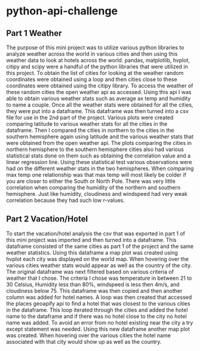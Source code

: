 # python-api-challenge
## Part 1 Weather
The purpose of this mini project was to utilize various python libraries to analyze weather across the world in various cities and then using this weather data to look at hotels across the world. pandas, matplotlib, hvplot, citipy and scipy were a handful of the python libraries that were utilized in this project. To obtain the list of cities for looking at the weather random coordinates were obtained using a loop and then cities close to these coordinates were obtained using the citipy library. To access the weather of these random cities the open weather api as accessed. Using this api I was able to obtain various weather stats such as average ax temp and humidity to name a couple. Once all the weather stats were obtained for all the cities, they were put into a dataframe. This dataframe was then turned into a csv file for use in the 2nd part of the project. Various plots were created comparing latitude to various weather stats for all the cities in the dataframe. Then I compared the cities in northern to the cities in the southern hemisphere again using latitude and the various weather stats that were obtained from the open weather api. The plots comparing the cities in northern hemisphere to the southern hemisphere cities also had various statistical stats done on them such as obtaining the correlation value and a linear regression line. Using these statistical test various observations were had on the different weather stats in the two hemispheres. When comparing max temp one relationship was that max temp will most likely be colder if you are closer to either the South or North Pole. There was very little correlation when comparing the humidity of the northern and southern hemisphere. Just like humidity, cloudiness and windspeed had very weak correlation because they had such low r-values. 

## Part 2 Vacation/Hotel
To start the vacation/hotel analysis the csv that was exported in part 1 of this mini project was imported and then turned into a dataframe. This dataframe consisted of the same cities as part 1 of the project and the same weather statistics. Using this dataframe a map plot was created using hvplot each city was displayed on the world map. When hovering over the various cities weather stats would appear as well as the country of the city.  The original dataframe was next filtered based on various criteria of weather that I chose. The criteria I chose was temperature in between 21 to 30 Celsius, Humidity less than 80%, windspeed is less then 4m/s, and cloudiness below 75. This dataframe was then copied and then another column was added for hotel names. A loop was then created that accessed the places geoapify api to find a hotel that was closest to the various cities in the dataframe. This loop iterated through the cities and added the hotel name to the dataframe and if there was no hotel close to the city no hotel name was added. To avoid an error from no hotel existing near the city a try except statement was needed. Using this new dataframe another map plot was created. When hovering over the various cities the hotel name associated with that city would show up as well as the country. 
